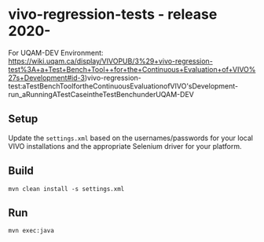 # vivo-regression-tests - release 2020-
For UQAM-DEV Environment: https://wiki.uqam.ca/display/VIVOPUB/3%29+vivo-regression-test%3A+a+Test+Bench+Tool++for+the+Continuous+Evaluation+of+VIVO%27s+Development#id-3)vivo-regression-test:aTestBenchToolfortheContinuousEvaluationofVIVO'sDevelopment-run_aRunningATestCaseintheTestBenchunderUQAM-DEV


## Setup

Update the `settings.xml` based on the usernames/passwords for your local VIVO installations and the appropriate Selenium driver for your platform.

## Build

```
mvn clean install -s settings.xml
```

## Run

```
mvn exec:java
```

